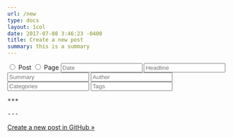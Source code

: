```yaml
---
url: /new
type: docs
layout: 1col
date: 2017-07-08 3:46:23 -0400
title: Create a new post
summary: this is a summary
---
```



<div class="matter-container">
  <div class="gcol gcol1">
    <form id="matter-maker" action="new-post" method="get" accept-charset="utf-8">
      <label class="radio"><input class="m_type fm" type="radio" name="m_type" value="post"> Post</label>
      <label class="radio"><input class="m_type fm" type="radio" name="m_type" value="page"> Page</label>
      <label><input class="m_date fm" type="text" name="m_date" mdata="date" value="" placeholder="Date"></label>
      <label><input class="m_title fm" type="text" name="m_title" value="" placeholder="Headline"></label>
      <label><input class="m_summary fm" type="text" name="m_summary" value="" placeholder="Summary"></label>
      <label><input class="m_author fm" type="text" name="m_author" value="" placeholder="Author"></label>
      <label><input class="m_categories fm" type="text" name="m_categories" value="" placeholder="Categories"></label>
      <label><input class="m_tag fm" type="text" name="m_tag" value="" placeholder="Tags"></label>
    </form>
  </div>

  <div class="gcol gcol2">
    <pre id="filename" class="mttr">***</pre>
    <pre id="post-matter" class="mttr">---</pre>
    <p><a id="newfile" href="https://github.com/GSA/digital.gov/new/demo/content/posts/draft?filename=newfile.md&value=hello" target="_new" title="create a new post in GitHub">Create a new post in GitHub »</a></p>
  </div>
</div>
